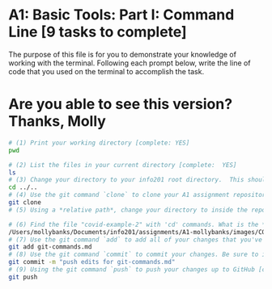 
# A1: Basic Tools: Part I: Command Line [9 tasks to complete]

The purpose of this file is for you to demonstrate your knowledge of working with the terminal. Following each prompt below, write the line of code that you used on the terminal to accomplish the task.

# Are you able to see this version? Thanks, Molly

```bash
# (1) Print your working directory [complete: YES]
pwd

# (2) List the files in your current directory [complete:  YES]
ls
# (3) Change your directory to your info201 root directory.  This should be `~/Documents/info201`. [complete: YES ]
cd ../..
# (4) Use the git command `clone` to clone your A1 assignment repository from GitHub to your `assignments` directory [complete: YES ]
git clone 
# (5) Using a *relative path*, change your directory to inside the repository you just cloned [complete:  ]

# (6) Find the file "covid-example-2" with 'cd' commands. What is the *absolute path* to this file? [complete: YES ]
/Users/mollybanks/Documents/info201/assignments/A1-mollybanks/images/COVID-19-Visualizations/covid-example-2.png
# (7) Use the git command `add` to add all of your changes that you've made to this and other files (if any) [complete: YES ]
git add git-commands.md
# (8) Use the git command `commit` to commit your changes. Be sure to include a *descriptive message* [complete: YES ]
git commit -m "push edits for git-commands.md"
# (9) Using the git command `push` to push your changes up to GitHub [complete: YES]
git push 
```
